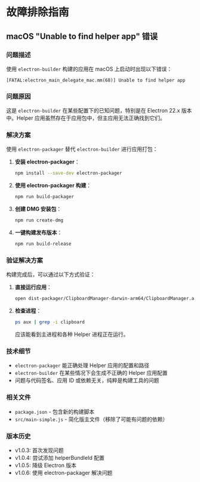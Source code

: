 # 故障排除指南

## macOS "Unable to find helper app" 错误

### 问题描述
使用 `electron-builder` 构建的应用在 macOS 上启动时出现以下错误：
```
[FATAL:electron_main_delegate_mac.mm(68)] Unable to find helper app
```

### 问题原因
这是 `electron-builder` 在某些配置下的已知问题，特别是在 Electron 22.x 版本中。Helper 应用虽然存在于应用包中，但主应用无法正确找到它们。

### 解决方案
使用 `electron-packager` 替代 `electron-builder` 进行应用打包：

1. **安装 electron-packager**：
   ```bash
   npm install --save-dev electron-packager
   ```

2. **使用 electron-packager 构建**：
   ```bash
   npm run build-packager
   ```

3. **创建 DMG 安装包**：
   ```bash
   npm run create-dmg
   ```

4. **一键构建发布版本**：
   ```bash
   npm run build-release
   ```

### 验证解决方案
构建完成后，可以通过以下方式验证：

1. **直接运行应用**：
   ```bash
   open dist-packager/ClipboardManager-darwin-arm64/ClipboardManager.app
   ```

2. **检查进程**：
   ```bash
   ps aux | grep -i clipboard
   ```
   应该能看到主进程和各种 Helper 进程正在运行。

### 技术细节
- `electron-packager` 能正确处理 Helper 应用的配置和路径
- `electron-builder` 在某些情况下会生成不正确的 Helper 应用配置
- 问题与代码签名、应用 ID 或依赖无关，纯粹是构建工具的问题

### 相关文件
- `package.json` - 包含新的构建脚本
- `src/main-simple.js` - 简化版主文件（移除了可能有问题的依赖）

### 版本历史
- v1.0.3: 首次发现问题
- v1.0.4: 尝试添加 helperBundleId 配置
- v1.0.5: 降级 Electron 版本
- v1.0.6: 使用 electron-packager 解决问题 
